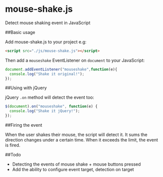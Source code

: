 # mouse-shake.js
Detect mouse shaking event in JavaScript

##Basic usage

Add mouse-shake.js to your project e.g: 

```html
<script src="./js/mouse-shake.js"></script>
```

Then add a `mouseshake` EventListener on `document` to your JavaScript:

```javascript
document.addEventListener("mouseshake",function(e){
  console.log("Shake it original!");
});
```

##Using with jQuery

jQuery `.on` method will detect the event too: 
```javascript
$(document).on("mouseshake", function(e) {
  console.log("Shake it jQuery!");
});
```

##Firing the event

When the user shakes their mouse, the script will detect it. It sums the direction changes under a certain time. When it exceeds the limit, the event is fired. 

##Todo

- Detecting the events of mouse shake + mouse buttons pressed
- Add the ability to configure event target, detection on target
